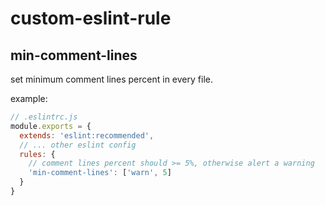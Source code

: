 # custom-eslint-rule
## min-comment-lines
set minimum comment lines percent in every file.

example:
```js
// .eslintrc.js
module.exports = {
  extends: 'eslint:recommended',
  // ... other eslint config
  rules: {
    // comment lines percent should >= 5%, otherwise alert a warning
    'min-comment-lines': ['warn', 5]
  }
}
```
